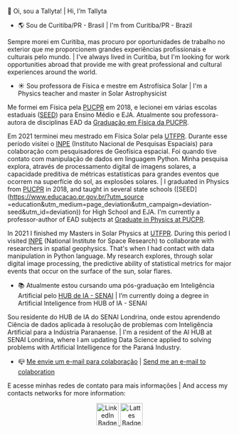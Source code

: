 :wave: Oi, sou a Tallyta! | Hi, I’m Tallyta

- :earth_americas: Sou de Curitiba/PR - Brasil | I'm from Curitiba/PR - Brazil

Sempre morei em Curitiba, mas procuro por oportunidades de trabalho no exterior que me proporcionem grandes experiências profissionais e culturais pelo mundo.
|
I've always lived in Curitiba, but I'm looking for work opportunities abroad that provide me with great professional and cultural experiences around the world.

- :sunny: Sou professora de Física e mestre em Astrofísica Solar | I'm a Physics teacher and master in Solar Astrophysicist

Me formei em Física pela [PUCPR](https://www.pucpr.br/) em 2018, e lecionei em várias escolas estaduais ([SEED](https://www.educacao.pr.gov.br/?utm_source=educacao&utm_medium=pagina_desvio&utm_campaign=desvio-seed&utm_id=desvio)) para Ensino Médio e EJA. Atualmente sou professora-autora de disciplinas EAD da [Graduação em Física da PUCPR](https://ead.pucpr.br/cursos-graduacao/fisica-ead).

Em 2021 terminei meu mestrado em Física Solar pela [UTFPR](http://www.utfpr.edu.br/). Durante esse período visitei o [INPE](http://inpe.br/) (Instituto Nacional de Pesquisas Espaciais) para colaboração com pesquisadores de Geofísica espacial. Foi quando tive contato com manipulação de dados em linguagem Python. Minha pesquisa explora, através de processamento digital de imagens solares, a capacidade preditiva de métricas estatísticas para grandes eventos que ocorrem na superfície do sol, as explosões solares.
|
I graduated in Physics from [PUCPR](https://www.pucpr.br/) in 2018, and taught in several state schools ([SEED](https://www.educacao.pr.gov.br/?utm_source =education&utm_medium=page_deviation&utm_campaign=deviation-seed&utm_id=deviation)) for High School and EJA. I'm currently a professor-author of EAD subjects at [Graduate in Physics at PUCPR](https://ead.pucpr.br/cursos-graduacao/fisica-ead).

In 2021 I finished my Masters in Solar Physics at [UTFPR](http://www.utfpr.edu.br/). During this period I visited [INPE](http://inpe.br/) (National Institute for Space Research) to collaborate with researchers in spatial geophysics. That's when I had contact with data manipulation in Python language. My research explores, through solar digital image processing, the predictive ability of statistical metrics for major events that occur on the surface of the sun, solar flares.

- :books: Atualmente estou cursando uma pós-graduação em Inteligência Artificial pelo [HUB de IA - SENAI](https://www.senaipr.org.br/tecnologiaeinovacao/nossarede/hubia/) | I’m currently doing a degree in Artificial Inteligence from HUB of IA - SENAI

Sou residente do HUB de IA do SENAI Londrina, onde estou aprendendo Ciência de dados aplicada à resolução de problemas com Inteligência Artificial para a Indústria Paranaense.
|
I'm a resident of the AI ​​HUB at SENAI Londrina, where I am updating Data Science applied to solving problems with Artificial Intelligence for the Paraná Industry.


- :mailbox_closed: [Me envie um e-mail para colaboração](tallyta.asantos@outlook.com) | [Send me an e-mail to colaboration](tallyta.asantos@outlook.com)

E acesse minhas redes de contato para mais informações | And access my contacts networks for more information:
   
</div>
<div id="badges" align="center">
  <a href="https://www.linkedin.com/in/tallyta-santos/">
    <img src="https://cdn-icons-png.flaticon.com/512/174/174857.png" alt="LinkedIn Badge" width = 50/>
  </a>
  <a href="http://lattes.cnpq.br/1309552921686924">
    <img src="http://paginapessoal.utfpr.edu.br/jlrebelatto/icon_Lattest.png/image" alt="Lattes Badge" width = 50/>
  </a>
</div>
